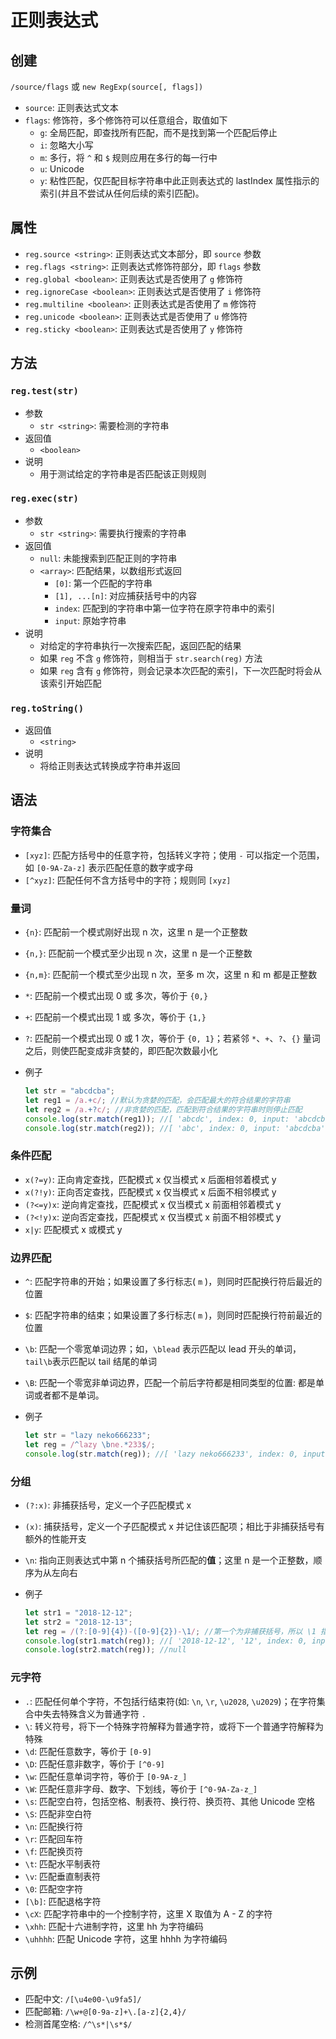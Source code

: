# 正则表达式

## 创建

`/source/flags` 或 `new RegExp(source[, flags])`

- `source`: 正则表达式文本
- `flags`: 修饰符，多个修饰符可以任意组合，取值如下
  - `g`: 全局匹配，即查找所有匹配，而不是找到第一个匹配后停止
  - `i`: 忽略大小写
  - `m`: 多行，将 `^` 和 `$` 规则应用在多行的每一行中
  - `u`: Unicode
  - `y`: 粘性匹配，仅匹配目标字符串中此正则表达式的 lastIndex 属性指示的索引(并且不尝试从任何后续的索引匹配)。

## 属性

- `reg.source <string>`: 正则表达式文本部分，即 `source` 参数
- `reg.flags <string>`: 正则表达式修饰符部分，即 `flags` 参数
- `reg.global <boolean>`: 正则表达式是否使用了 `g` 修饰符
- `reg.ignoreCase <boolean>`: 正则表达式是否使用了 `i` 修饰符
- `reg.multiline <boolean>`: 正则表达式是否使用了 `m` 修饰符
- `reg.unicode <boolean>`: 正则表达式是否使用了 `u` 修饰符
- `reg.sticky <boolean>`: 正则表达式是否使用了 `y` 修饰符

## 方法

### `reg.test(str)`

- 参数
  - `str <string>`: 需要检测的字符串
- 返回值
  - `<boolean>`
- 说明
  - 用于测试给定的字符串是否匹配该正则规则

### `reg.exec(str)`

- 参数
  - `str <string>`: 需要执行搜索的字符串
- 返回值
  - `null`: 未能搜索到匹配正则的字符串
  - `<array>`: 匹配结果，以数组形式返回
    - `[0]`: 第一个匹配的字符串
    - `[1], ...[n]`: 对应捕获括号中的内容
    - `index`: 匹配到的字符串中第一位字符在原字符串中的索引
    - `input`: 原始字符串
- 说明
  - 对给定的字符串执行一次搜索匹配，返回匹配的结果
  - 如果 `reg` 不含 `g` 修饰符，则相当于 `str.search(reg)` 方法
  - 如果 `reg` 含有 `g` 修饰符，则会记录本次匹配的索引，下一次匹配时将会从该索引开始匹配

### `reg.toString()`

- 返回值
  - `<string>`
- 说明
  - 将给正则表达式转换成字符串并返回

## 语法

### 字符集合

- `[xyz]`: 匹配方括号中的任意字符，包括转义字符；使用 `-` 可以指定一个范围，如 `[0-9A-Za-z]` 表示匹配任意的数字或字母
- `[^xyz]`: 匹配任何不含方括号中的字符；规则同 `[xyz]`

### 量词

- `{n}`: 匹配前一个模式刚好出现 n 次，这里 n 是一个正整数
- `{n,}`: 匹配前一个模式至少出现 n 次，这里 n 是一个正整数
- `{n,m}`: 匹配前一个模式至少出现 n 次，至多 m 次，这里 n 和 m 都是正整数
- `*`: 匹配前一个模式出现 0 或 多次，等价于 `{0,}`
- `+`: 匹配前一个模式出现 1 或 多次，等价于 `{1,}`
- `?`: 匹配前一个模式出现 0 或 1 次，等价于 `{0, 1}`；若紧邻 `*`、`+`、`?`、`{}` 量词之后，则使匹配变成非贪婪的，即匹配次数最小化
- 例子

  ```js
  let str = "abcdcba";
  let reg1 = /a.+c/; //默认为贪婪的匹配，会匹配最大的符合结果的字符串
  let reg2 = /a.+?c/; //非贪婪的匹配，匹配到符合结果的字符串时则停止匹配
  console.log(str.match(reg1)); //[ 'abcdc', index: 0, input: 'abcdcba' ]
  console.log(str.match(reg2)); //[ 'abc', index: 0, input: 'abcdcba' ]
  ```

### 条件匹配

- `x(?=y)`: 正向肯定查找，匹配模式 x 仅当模式 x 后面相邻着模式 y
- `x(?!y)`: 正向否定查找，匹配模式 x 仅当模式 x 后面不相邻模式 y
- `(?<=y)x`: 逆向肯定查找，匹配模式 x 仅当模式 x 前面相邻着模式 y
- `(?<!y)x`: 逆向否定查找，匹配模式 x 仅当模式 x 前面不相邻模式 y
- `x|y`: 匹配模式 x 或模式 y

### 边界匹配

- `^`: 匹配字符串的开始；如果设置了多行标志( `m` )，则同时匹配换行符后最近的位置
- `$`: 匹配字符串的结束；如果设置了多行标志( `m` )，则同时匹配换行符前最近的位置
- `\b`: 匹配一个零宽单词边界；如，`\blead` 表示匹配以 lead 开头的单词，`tail\b`表示匹配以 tail 结尾的单词
- `\B`: 匹配一个零宽非单词边界，匹配一个前后字符都是相同类型的位置: 都是单词或者都不是单词。
- 例子

  ```js
  let str = "lazy neko666233";
  let reg = /^lazy \bne.*233$/;
  console.log(str.match(reg)); //[ 'lazy neko666233', index: 0, input: 'lazy neko666233' ]
  ```

### 分组

- `(?:x)`: 非捕获括号，定义一个子匹配模式 x
- `(x)`: 捕获括号，定义一个子匹配模式 x 并记住该匹配项；相比于非捕获括号有额外的性能开支
- `\n`: 指向正则表达式中第 n 个捕获括号所匹配的**值**；这里 n 是一个正整数，顺序为从左向右
- 例子

  ```js
  let str1 = "2018-12-12";
  let str2 = "2018-12-13";
  let reg = /(?:[0-9]{4})-([0-9]{2})-\1/; //第一个为非捕获括号，所以 \1 指向 ([0-9]{2}) 匹配的值，即 12
  console.log(str1.match(reg)); //[ '2018-12-12', '12', index: 0, input: '2018-12-12' ]
  console.log(str2.match(reg)); //null
  ```

### 元字符

- `.`: 匹配任何单个字符，不包括行结束符(如: `\n`, `\r`, `\u2028`, `\u2029`)；在字符集合中失去特殊含义为普通字符 `.`
- `\`: 转义符号，将下一个特殊字符解释为普通字符，或将下一个普通字符解释为特殊
- `\d`: 匹配任意数字，等价于 `[0-9]`
- `\D`: 匹配任意非数字，等价于 `[^0-9]`
- `\w`: 匹配任意单词字符，等价于 `[0-9A-z_]`
- `\W`: 匹配任意非字母、数字、下划线，等价于 `[^0-9A-Za-z_]`
- `\s`: 匹配空白符，包括空格、制表符、换行符、换页符、其他 Unicode 空格
- `\S`: 匹配非空白符
- `\n`: 匹配换行符
- `\r`: 匹配回车符
- `\f`: 匹配换页符
- `\t`: 匹配水平制表符
- `\v`: 匹配垂直制表符
- `\0`: 匹配空字符
- `[\b]`: 匹配退格字符
- `\cX`: 匹配字符串中的一个控制字符，这里 X 取值为 A - Z 的字符
- `\xhh`: 匹配十六进制字符，这里 hh 为字符编码
- `\uhhhh`: 匹配 Unicode 字符，这里 hhhh 为字符编码

## 示例

- 匹配中文: `/[\u4e00-\u9fa5]/`
- 匹配邮箱: `/\w+@[0-9a-z]+\.[a-z]{2,4}/`
- 检测首尾空格: `/^\s*|\s*$/`
